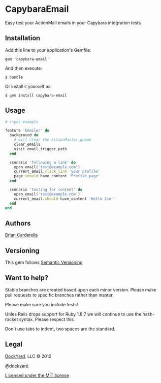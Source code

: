 # CapybaraEmail #

Easy test your ActionMail emails in your Capybara integration tests

## Installation ##

Add this line to your application's Gemfile:

    gem 'capybara-email'

And then execute:

    $ bundle

Or install it yourself as:

    $ gem install capybara-email

## Usage ##

```ruby
# rspec example

feature 'Emailer' do
  background do
    # will clear the ActionMailer queue
    clear_emails
    visit email_trigger_path
  end

  scenario 'following a link' do
    open_email('test@example.com')
    current_email.click_link 'your profile'
    page.should have_content 'Profile page'
  end

  scenario 'testing for content' do
    open_email('test@example.com')
    current_email.should have_content 'Hello Joe!'
  end
end
```

## Authors ##

[Brian Cardarella](http://twitter.com/bcardarella)

## Versioning ##

This gem follows [Semantic Versioning](http://semver.org)

## Want to help? ##

Stable branches are created based upon each minor version. Please make
pull requests to specific branches rather than master.

Please make sure you include tests!

Unles Rails drops support for Ruby 1.8.7 we will continue to use the
hash-rocket syntax. Please respect this.

Don't use tabs to indent, two spaces are the standard.

## Legal ##

[DockYard](http://dockyard.com), LLC &copy; 2012

[@dockyard](http://twitter.com/dockyard)

[Licensed under the MIT license](http://www.opensource.org/licenses/mit-license.php)
